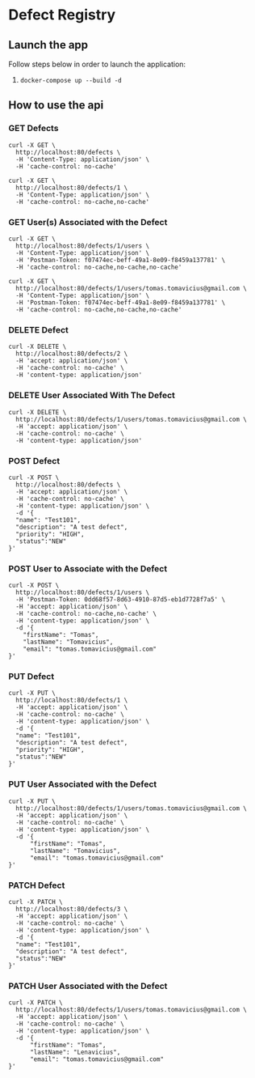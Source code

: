 # Defect Registry

## Launch the app

Follow steps below in order to launch the application:

1. ```docker-compose up --build -d```

## How to use the api

### GET Defects
```
curl -X GET \
  http://localhost:80/defects \
  -H 'Content-Type: application/json' \
  -H 'cache-control: no-cache'
```

```
curl -X GET \
  http://localhost:80/defects/1 \
  -H 'Content-Type: application/json' \
  -H 'cache-control: no-cache,no-cache'
```

### GET User(s) Associated with the Defect

```
curl -X GET \
  http://localhost:80/defects/1/users \
  -H 'Content-Type: application/json' \
  -H 'Postman-Token: f07474ec-beff-49a1-8e09-f8459a137781' \
  -H 'cache-control: no-cache,no-cache,no-cache'
```
```
curl -X GET \
  http://localhost:80/defects/1/users/tomas.tomavicius@gmail.com \
  -H 'Content-Type: application/json' \
  -H 'Postman-Token: f07474ec-beff-49a1-8e09-f8459a137781' \
  -H 'cache-control: no-cache,no-cache,no-cache'
```


### DELETE Defect

```
curl -X DELETE \
  http://localhost:80/defects/2 \
  -H 'accept: application/json' \
  -H 'cache-control: no-cache' \
  -H 'content-type: application/json'
```

### DELETE User Associated With The Defect
```
curl -X DELETE \
  http://localhost:80/defects/1/users/tomas.tomavicius@gmail.com \
  -H 'accept: application/json' \
  -H 'cache-control: no-cache' \
  -H 'content-type: application/json'
```


### POST Defect

```
curl -X POST \
  http://localhost:80/defects \
  -H 'accept: application/json' \
  -H 'cache-control: no-cache' \
  -H 'content-type: application/json' \
  -d '{
  "name": "Test101",
  "description": "A test defect",
  "priority": "HIGH",
  "status":"NEW"
}'
```
### POST User to Associate with the Defect
```
curl -X POST \
  http://localhost:80/defects/1/users \
  -H 'Postman-Token: 0dd68f57-8d63-4910-87d5-eb1d7728f7a5' \
  -H 'accept: application/json' \
  -H 'cache-control: no-cache,no-cache' \
  -H 'content-type: application/json' \
  -d '{
    "firstName": "Tomas",
    "lastName": "Tomavicius",
    "email": "tomas.tomavicius@gmail.com"
}'
```

### PUT Defect

```
curl -X PUT \
  http://localhost:80/defects/1 \
  -H 'accept: application/json' \
  -H 'cache-control: no-cache' \
  -H 'content-type: application/json' \
  -d '{
  "name": "Test101",
  "description": "A test defect",
  "priority": "HIGH",
  "status":"NEW"
}'
```
### PUT User Associated with the Defect
```
curl -X PUT \
  http://localhost:80/defects/1/users/tomas.tomavicius@gmail.com \
  -H 'accept: application/json' \
  -H 'cache-control: no-cache' \
  -H 'content-type: application/json' \
  -d '{
      "firstName": "Tomas",
      "lastName": "Tomavicius",
      "email": "tomas.tomavicius@gmail.com"
}'
```
### PATCH Defect
```
curl -X PATCH \
  http://localhost:80/defects/3 \
  -H 'accept: application/json' \
  -H 'cache-control: no-cache' \
  -H 'content-type: application/json' \
  -d '{
  "name": "Test101",
  "description": "A test defect",
  "status":"NEW"
}'
```
### PATCH User Associated with the Defect
```
curl -X PATCH \
  http://localhost:80/defects/1/users/tomas.tomavicius@gmail.com \
  -H 'accept: application/json' \
  -H 'cache-control: no-cache' \
  -H 'content-type: application/json' \
  -d '{
      "firstName": "Tomas",
      "lastName": "Lenavicius",
      "email": "tomas.tomavicius@gmail.com"
}'
```